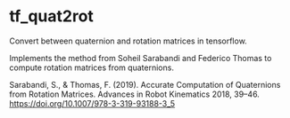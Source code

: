 # tf_quat2rot
Convert between quaternion and rotation matrices in tensorflow.


Implements the method from Soheil Sarabandi and Federico Thomas to compute rotation matrices from quaternions.


Sarabandi, S., & Thomas, F. (2019). Accurate Computation of Quaternions from Rotation Matrices. Advances in Robot Kinematics 2018, 39–46. https://doi.org/10.1007/978-3-319-93188-3_5
